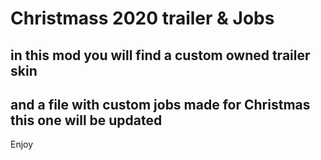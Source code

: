 # Christmass 2020 trailer & Jobs
 
 ## in this mod you will find a custom owned trailer skin 
 ## and a file with custom jobs made for Christmas this one will be updated 

 Enjoy
